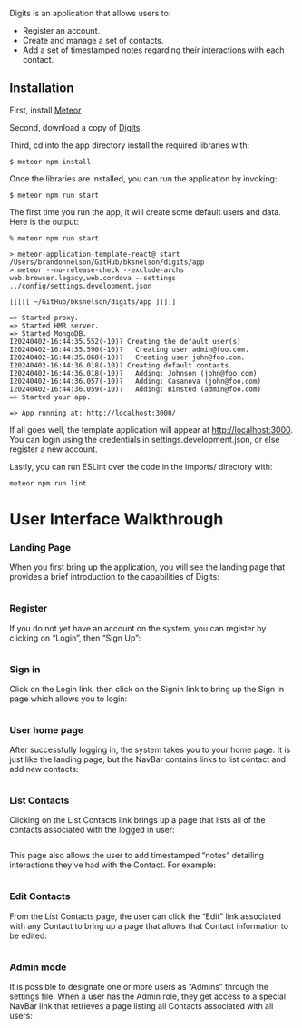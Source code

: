 <img src="doc/Landing.png" alt="">

Digits is an application that allows users to:

<div>
  <ul>
    <li>Register an account.</li>
    <li>Create and manage a set of contacts.</li>
    <li>Add a set of timestamped notes regarding their interactions with each contact.</li>
  </ul>
</div>

## **Installation**

First, install [Meteor](https://docs.meteor.com/install.html)

Second, download a copy of [Digits](https://github.com/bksnelson/digits/tree/main). 

Third, cd into the app directory install the required libraries with:

```$ meteor npm install```

Once the libraries are installed, you can run the application by invoking:

```$ meteor npm run start```

The first time you run the app, it will create some default users and data. Here is the output:

```
% meteor npm run start

> meteor-application-template-react@ start /Users/brandonnelson/GitHub/bksnelson/digits/app
> meteor --no-release-check --exclude-archs web.browser.legacy,web.cordova --settings ../config/settings.development.json

[[[[[ ~/GitHub/bksnelson/digits/app ]]]]]     

=> Started proxy.                             
=> Started HMR server.                        
=> Started MongoDB.                           
I20240402-16:44:35.552(-10)? Creating the default user(s)
I20240402-16:44:35.590(-10)?   Creating user admin@foo.com.
I20240402-16:44:35.868(-10)?   Creating user john@foo.com.
I20240402-16:44:36.018(-10)? Creating default contacts.
I20240402-16:44:36.018(-10)?   Adding: Johnson (john@foo.com)
I20240402-16:44:36.057(-10)?   Adding: Casanova (john@foo.com)
I20240402-16:44:36.059(-10)?   Adding: Binsted (admin@foo.com)
=> Started your app.

=> App running at: http://localhost:3000/
```

If all goes well, the template application will appear at [http://localhost:3000](http://localhost:3000). You can login using the credentials in settings.development.json, or else register a new account.

Lastly, you can run ESLint over the code in the imports/ directory with:

```meteor npm run lint```

# User Interface Walkthrough

### Landing Page

When you first bring up the application, you will see the landing page that provides a brief introduction to the capabilities of Digits:

<img src="doc/Landing.png" alt="">

### Register

If you do not yet have an account on the system, you can register by clicking on “Login”, then “Sign Up”:

<img src="doc/Register.png" alt="">

### Sign in

Click on the Login link, then click on the Signin link to bring up the Sign In page which allows you to login:

<img src="doc/Login.png" alt="">

### User home page

After successfully logging in, the system takes you to your home page. It is just like the landing page, but the NavBar contains links to list contact and add new contacts:

<img src="doc/Loggedin.png" alt="">

### List Contacts

Clicking on the List Contacts link brings up a page that lists all of the contacts associated with the logged in user:

<img src="doc/ListContacts.png" alt="">

This page also allows the user to add timestamped “notes” detailing interactions they’ve had with the Contact. For example:

<img src="doc/Note.png" alt="">

### Edit Contacts

From the List Contacts page, the user can click the “Edit” link associated with any Contact to bring up a page that allows that Contact information to be edited:

<img src="doc/EditContact.png" alt="">

### Admin mode

It is possible to designate one or more users as “Admins” through the settings file. When a user has the Admin role, they get access to a special NavBar link that retrieves a page listing all Contacts associated with all users:

<img src="doc/ListContactsAdmin.png" alt="">
